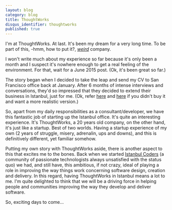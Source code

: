 ```yaml
---
layout: blog
category: blog
title: ThoughtWorks
disqus_identifier: thoughtworks
published: true
---
```


I'm at ThoughtWorks. At last. It's been my dream for a very long time. To be part of this, -hmm, how to put it?, <em><a href="http://martinfowler.com/bliki/ThreePillars.html">weird</a></em> company.

I won't write much about my experience so far because it's only been a month and I suspect it's nowhere enough to get a real feeling of the environment. For that, wait for a June 2015 post. (Ok, it's been great so far.)

The story began when I decided to take the leap and send my CV to San Francisco office back at January. After 6 months of intense interviews and conversations, they'd so impressed that they decided to extend their business in Istanbul, just for me. (Ok, refer <a href="http://jobs.thoughtworks.com/Turkey/JobDetail/Istanbul-Turkey-What-s-the-story-with-ThoughtWorks-Turkey-/1716">here</a> and <a href="http://www.hurriyet.com.tr/ekonomi/26481712.asp">here</a> if you didn't buy it and want a more realistic version.)

So, apart from my daily responsibilities as a consultant/developer, we have this fantastic job of starting up the Istanbul office. It's quite an interesting experience. It's ThoughtWorks, a 20 years old company, on the other hand, it's just like a startup. Best of two worlds. Having a startup experience of my own (2 years of struggle, misery, adrenalin, ups and downs), and this is definitively different, yet familiar somehow.

Putting my own story with ThoughtWorks aside, there is another aspect to this that excites me to the bones. Back when we started <a href="http://istanbulcoders.org/">Istanbul Coders</a> (a community of passionate technologists always unsatisfied with the status quo) we had, and still have, this ambitious, if not crazy, ideal of playing a role in improving the way things work concerning software design, creation and delivery. In this regard, having ThoughtWorks in Istanbul means a lot to me. I'm quite delighted to think that we will be a driving force in helping people and communities improving the way they develop and deliver software.

So, exciting days to come...